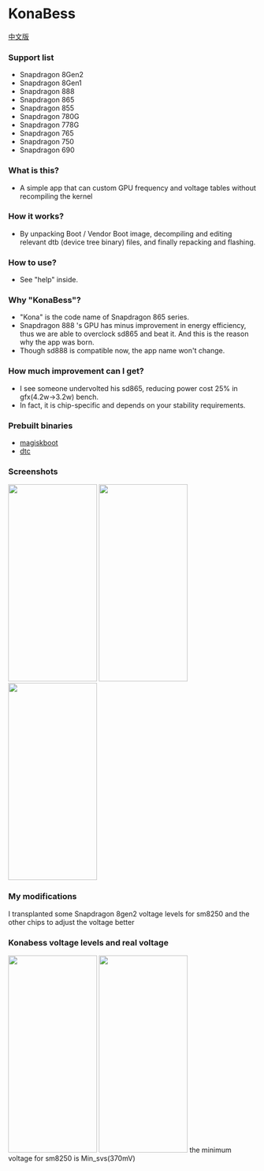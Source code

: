 # KonaBess

[中文版](https://github.com/xzr467706992/KonaBess/blob/master/README_zh-CN.md)
### Support list
* Snapdragon 8Gen2
* Snapdragon 8Gen1
* Snapdragon 888
* Snapdragon 865
* Snapdragon 855
* Snapdragon 780G
* Snapdragon 778G
* Snapdragon 765
* Snapdragon 750
* Snapdragon 690

### What is this?

- A simple app that can custom GPU frequency and voltage tables without recompiling the kernel

### How it works?

- By unpacking Boot / Vendor Boot image, decompiling and editing relevant dtb (device tree binary) files, and finally repacking and flashing.

### How to use?

- See "help" inside.

### Why "KonaBess"?

- "Kona" is the code name of Snapdragon 865 series.
- Snapdragon 888 's GPU has minus improvement in energy efficiency, thus we are able to overclock sd865 and beat it. And this is the reason why the app was born.
- Though sd888 is compatible now, the app name won't change.

### How much improvement can I get?

- I see someone undervolted his sd865, reducing power cost 25% in gfx(4.2w->3.2w) bench.
- In fact, it is chip-specific and depends on your stability requirements.

### Prebuilt binaries

- [magiskboot](https://github.com/topjohnwu/Magisk)
- [dtc](https://github.com/xzr467706992/dtc-aosp/tree/standalone)

### Screenshots
<img src="https://raw.githubusercontent.com/xzr467706992/KonaBess/master/screenshots/ss1.jpg" width="180" height="400" /> <img src="https://raw.githubusercontent.com/xzr467706992/KonaBess/master/screenshots/ss2.jpg" width="180" height="400" /> <img src="https://raw.githubusercontent.com/xzr467706992/KonaBess/master/screenshots/ss3.jpg" width="180" height="400" /> 

### My modifications

I transplanted some Snapdragon 8gen2 voltage levels for sm8250 and the other chips to adjust the voltage better

### Konabess voltage levels and real voltage
<img src="https://raw.githubusercontent.com/AirStewart350/KonaBess/master/screenshots/IMG_20231009_160008.jpg" width="180" height="400" /> <img src="[https://raw.githubusercontent.com/AirStewart350/KonaBess/master/screenshots/IMG_20231009_160008.jpg](https://raw.githubusercontent.com/AirStewart350/KonaBess/master/screenshots/Screenshot_2023-10-09-15-45-24-58_ae1f93045b87aacac90efbb155289789.jpg)https://raw.githubusercontent.com/AirStewart350/KonaBess/master/screenshots/Screenshot_2023-10-09-15-45-24-58_ae1f93045b87aacac90efbb155289789.jpg" width="180" height="400" />
the minimum voltage for sm8250 is Min_svs(370mV)
